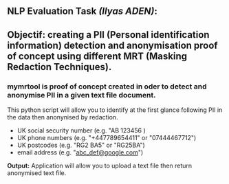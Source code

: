 ## NLP Evaluation Task ***(Ilyas ADEN)***:
## **Objectif:** creating a PII (Personal identification information) detection and anonymisation proof of concept using different MRT (Masking Redaction Techniques).
### **mymrtool** is proof of concept created in oder to detect and anonymise PII in a given text file document.

This python script will allow you to identify at the first glance following PII in the data then anonynised by redaction.
-	UK social security number (e.g. "AB 123456 )
-	UK phone numbers (e.g. "+447789654411" or "07444467712")
-	UK postcodes (e.g. "RG2 BA5" or "RG25BA")
-	email address (e.g. "abc_def@google.com")

**Output:** Application will allow you to upload a text file then return anonymised text file.
